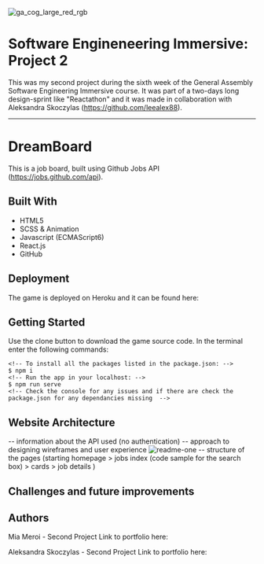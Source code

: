 ![ga_cog_large_red_rgb](https://cloud.githubusercontent.com/assets/40461/8183776/469f976e-1432-11e5-8199-6ac91363302b.png)

# Software Engineneering Immersive: Project 2
This was my second project during the sixth week of the General Assembly Software Engineering Immersive course. It was part of a two-days long design-sprint like "Reactathon" and it was made in collaboration with Aleksandra Skoczylas (https://github.com/leealex88).

---

# DreamBoard

This is a job board, built using Github Jobs API (https://jobs.github.com/api).

## Built With

* HTML5
* SCSS & Animation
* Javascript (ECMAScript6)
* React.js
* GitHub

## Deployment

The game is deployed on Heroku and it can be found here:

## Getting Started

Use the clone button to download the game source code. In the terminal enter the following commands:

```
<!-- To install all the packages listed in the package.json: -->
$ npm i
<!-- Run the app in your localhost: -->
$ npm run serve
<!-- Check the console for any issues and if there are check the package.json for any dependancies missing  -->
```

## Website Architecture

-- information about the API used (no authentication)
-- approach to designing wireframes and user experience
![readme-one](assets/image-1)
-- structure of the pages (starting homepage > jobs index (code sample for the search box) > cards > job details )



## Challenges and future improvements



## Authors

Mia Meroi - Second Project
Link to portfolio here:

Aleksandra Skoczylas - Second Project
Link to portfolio here:
